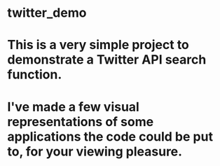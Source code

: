 # twitter_demo
# This is a very simple project to demonstrate a Twitter API search function.
# I've made a few visual representations of some applications the code could be put to, for your viewing pleasure.
